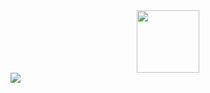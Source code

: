 <div id="header" align="center">
  <img src="https://media.giphy.com/media/M9gbBd9nbDrOTu1Mqx/giphy.gif" width="100"/>
</div>
<a href="https://git.io/streak-stats"><img src="https://github-readme-streak-stats.herokuapp.com?user=JGreyScales&theme=dark"/></a>
<a img src="https://github-readme-stats.vercel.app/api?username=JGreyScales"></a>
